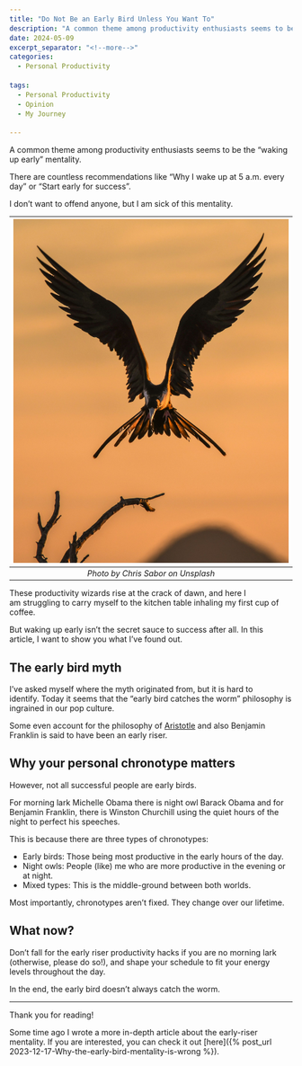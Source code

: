 ```yaml
---
title: "Do Not Be an Early Bird Unless You Want To"
description: "A common theme among productivity enthusiasts seems to be the waking up early mentality. There are countless recommendations like - Why I wake up at 5 a.m. every day - or - Start early for success -. I don’t want to offend anyone, but I am sick of this mentality."
date: 2024-05-09
excerpt_separator: "<!--more-->"
categories:
  - Personal Productivity

tags:
  - Personal Productivity
  - Opinion
  - My Journey

---
```

A common theme among productivity enthusiasts seems to be the “waking up early” mentality.

There are countless recommendations like “Why I wake up at 5 a.m. every day” or “Start early for success”.

I don’t want to offend anyone, but I am sick of this mentality.

| ![image](/assets/images/chris-sabor-early-bird-unsplash.jpg) |
|:--:|
| *Photo by Chris Sabor on Unsplash* |

These productivity wizards rise at the crack of dawn, and here I am struggling to carry myself to the kitchen table inhaling my first cup of coffee.

But waking up early isn’t the secret sauce to success after all. In this article, I want to show you what I’ve found out.

## The early bird myth

I’ve asked myself where the myth originated from, but it is hard to identify. Today it seems that the “early bird catches the worm” philosophy is ingrained in our pop culture.

Some even account for the philosophy of [Aristotle](https://en.wikipedia.org/wiki/Waking_up_early) and also Benjamin Franklin is said to have been an early riser.

## Why your personal chronotype matters

However, not all successful people are early birds.

For morning lark Michelle Obama there is night owl Barack Obama and for Benjamin Franklin, there is Winston Churchill using the quiet hours of the night to perfect his speeches.

This is because there are three types of chronotypes:

- Early birds: Those being most productive in the early hours of the day.
- Night owls: People (like) me who are more productive in the evening or at night.
- Mixed types: This is the middle-ground between both worlds.

Most importantly, chronotypes aren’t fixed. They change over our lifetime.

## What now?

Don’t fall for the early riser productivity hacks if you are no morning lark (otherwise, please do so!), and shape your schedule to fit your energy levels throughout the day.

In the end, the early bird doesn’t always catch the worm.

---

Thank you for reading!

Some time ago I wrote a more in-depth article about the early-riser mentality. If you are interested, you can check it out [here]({% post_url 2023-12-17-Why-the-early-bird-mentality-is-wrong %}).
